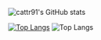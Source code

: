 ![cattr91's GitHub stats](https://cattr91.vercel.app/api?username=cattr91&show_icons=true&theme=radical)

[![Top Langs](https://cattr91.vercel.app/api/top-langs/?username=cattr91)](https://github.com/cattr91/cattr91)
![Top Langs](https://cattr91.vercel.app/api/top-langs/?username=cattr91&size_weight=0.5&count_weight=0.5)
